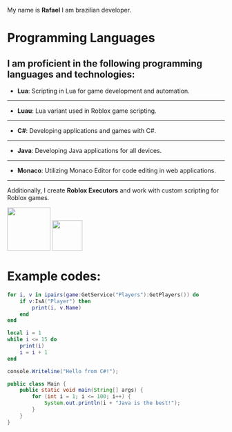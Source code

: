 My name is **Rafael**
I am brazilian developer.

# Programming Languages

I am proficient in the following programming languages and technologies:
--------------------------------------
- **Lua**: Scripting in Lua for game development and automation.
--------------------------------------
- **Luau**: Lua variant used in Roblox game scripting.
--------------------------------------
- **C#**: Developing applications and games with C#.
--------------------------------------
- **Java**: Developing Java applications for all devices.
--------------------------------------
- **Monaco**: Utilizing Monaco Editor for code editing in web applications.
--------------------------------------
Additionally, I create **Roblox Executors** and work with custom scripting for Roblox games.

<img src="https://upload.wikimedia.org/wikipedia/commons/4/4f/Csharp_Logo.png" width="100" height="100"/>
<img src="https://lua.org/images/luaa.gif" width="70" height="70"/>

# Example codes:

``` lua
for i, v in ipairs(game:GetService("Players"):GetPlayers()) do
    if v:IsA("Player") then
        print(i, v.Name)
    end
end
```

``` lua
local i = 1
while i <= 15 do
    print(i)
    i = i + 1
end
```
``` csharp
console.Writeline("Hello from C#!");
```
``` Java
public class Main {
    public static void main(String[] args) {
        for (int i = 1; i <= 100; i++) {
            System.out.println(i + "Java is the best!");
        }
    }
}
```
